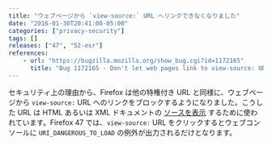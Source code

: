 ```yaml
---
title: "ウェブページから `view-source:` URL へリンクできなくなりました"
date: "2016-01-30T20:41:00-05:00"
categories: ["privacy-security"]
tags: []
releases: ["47", "52-esr"]
references:
    - url: "https://bugzilla.mozilla.org/show_bug.cgi?id=1172165"
      title: "Bug 1172165 - Don't let web pages link to view-source: URLs"
---
```

セキュリティ上の理由から、Firefox は他の特権付き URL と同様に、ウェブページから `view-source:` URL へのリンクをブロックするようになりました。こうした URL は HTML あるいは XML ドキュメントの [ソースを表示](https://developer.mozilla.org/docs/Tools/View_source) するために使われています。Firefox 47 では、`view-source:` URL をクリックするとウェブコンソールに `URI_DANGEROUS_TO_LOAD` の例外が出力されるだけとなります。
